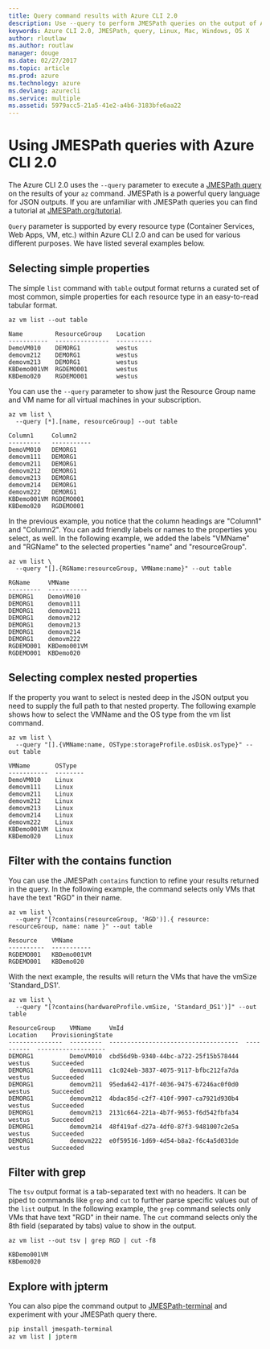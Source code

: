 ```yaml
---
title: Query command results with Azure CLI 2.0
description: Use --query to perform JMESPath queries on the output of Azure CLI 2.0 commands.
keywords: Azure CLI 2.0, JMESPath, query, Linux, Mac, Windows, OS X
author: rloutlaw
ms.author: routlaw
manager: douge
ms.date: 02/27/2017
ms.topic: article
ms.prod: azure
ms.technology: azure
ms.devlang: azurecli
ms.service: multiple
ms.assetid: 5979acc5-21a5-41e2-a4b6-3183bfe6aa22
---
```

# Using JMESPath queries with Azure CLI 2.0
The Azure CLI 2.0 uses the `--query` parameter to execute a [JMESPath query](http://jmespath.org) on the results of your `az` command. JMESPath is a powerful query language for JSON outputs.  If you are unfamiliar with JMESPath queries you can find a tutorial at [JMESPath.org/tutorial](http://JMESPath.org/tutorial.html).

`Query` parameter is supported by every resource type (Container Services, Web Apps, VM, etc.) within Azure CLI 2.0 and can be used for various different purposes.  We have listed several examples below.

## Selecting simple properties
The simple `list` command with `table` output format returns a curated set of most common, simple properties for each resource type in an easy-to-read tabular format.

```azurecli-interactive
az vm list --out table
```
```
Name         ResourceGroup    Location
-----------  ---------------  ----------
DemoVM010    DEMORG1          westus
demovm212    DEMORG1          westus
demovm213    DEMORG1          westus
KBDemo001VM  RGDEMO001        westus
KBDemo020    RGDEMO001        westus
```
You can use the `--query` parameter to show just the Resource Group name and VM name for all virtual machines in your subscription.

```azurecli-interactive
az vm list \
  --query [*].[name, resourceGroup] --out table
```
```
Column1     Column2
---------   -----------
DemoVM010   DEMORG1
demovm111   DEMORG1
demovm211   DEMORG1
demovm212   DEMORG1
demovm213   DEMORG1
demovm214   DEMORG1
demovm222   DEMORG1
KBDemo001VM RGDEMO001
KBDemo020   RGDEMO001
```
In the previous example, you notice that the column headings are "Column1" and "Column2".  You can add friendly labels or names to the properties you select, as well.  In the following example, we added the labels "VMName" and "RGName" to the selected properties "name" and "resourceGroup".

```azurecli-interactive
az vm list \
  --query "[].{RGName:resourceGroup, VMName:name}" --out table
```
```
RGName     VMName
---------  -----------
DEMORG1    DemoVM010
DEMORG1    demovm111
DEMORG1    demovm211
DEMORG1    demovm212
DEMORG1    demovm213
DEMORG1    demovm214
DEMORG1    demovm222
RGDEMO001  KBDemo001VM
RGDEMO001  KBDemo020
```
## Selecting complex nested properties
If the property you want to select is nested deep in the JSON output you need to supply the full path to that nested property. The following example shows how to select the VMName and the OS type from the vm list command.

```azurecli-interactive
az vm list \
  --query "[].{VMName:name, OSType:storageProfile.osDisk.osType}" --out table
```
```
VMName       OSType
-----------  --------
DemoVM010    Linux
demovm111    Linux
demovm211    Linux
demovm212    Linux
demovm213    Linux
demovm214    Linux
demovm222    Linux
KBDemo001VM  Linux
KBDemo020    Linux
```
## Filter with the contains function
You can use the JMESPath `contains` function to refine your results returned in the query.
In the following example, the command selects only VMs that have the text "RGD" in their name.  

```azurecli-interactive
az vm list \
  --query "[?contains(resourceGroup, 'RGD')].{ resource: resourceGroup, name: name }" --out table
```
```
Resource    VMName
----------  -----------
RGDEMO001   KBDemo001VM
RGDEMO001   KBDemo020
```
With the next example, the results will return the VMs that have the vmSize 'Standard_DS1'.

```azurecli-interactive
az vm list \
  --query "[?contains(hardwareProfile.vmSize, 'Standard_DS1')]" --out table
```
```
ResourceGroup    VMName     VmId                                  Location    ProvisioningState
---------------  ---------  ------------------------------------  ----------  -------------------
DEMORG1          DemoVM010  cbd56d9b-9340-44bc-a722-25f15b578444  westus      Succeeded
DEMORG1          demovm111  c1c024eb-3837-4075-9117-bfbc212fa7da  westus      Succeeded
DEMORG1          demovm211  95eda642-417f-4036-9475-67246ac0f0d0  westus      Succeeded
DEMORG1          demovm212  4bdac85d-c2f7-410f-9907-ca7921d930b4  westus      Succeeded
DEMORG1          demovm213  2131c664-221a-4b7f-9653-f6d542fbfa34  westus      Succeeded
DEMORG1          demovm214  48f419af-d27a-4df0-87f3-9481007c2e5a  westus      Succeeded
DEMORG1          demovm222  e0f59516-1d69-4d54-b8a2-f6c4a5d031de  westus      Succeeded
```
## Filter with grep
The `tsv` output format is a tab-separated text with no headers. It can be piped to commands like `grep` and `cut` to further parse specific values out of the `list` output. In the following example, the `grep` command selects only VMs that have text "RGD" in their name.  The `cut` command selects only the 8th field (separated by tabs) value to show in the output.

```azurecli-interactive
az vm list --out tsv | grep RGD | cut -f8
```
```
KBDemo001VM
KBDemo020
```
## Explore with jpterm
You can also pipe the command output to [JMESPath-terminal](https://github.com/jmespath/jmespath.terminal)
and experiment with your JMESPath query there.

```bash
pip install jmespath-terminal
az vm list | jpterm
```
